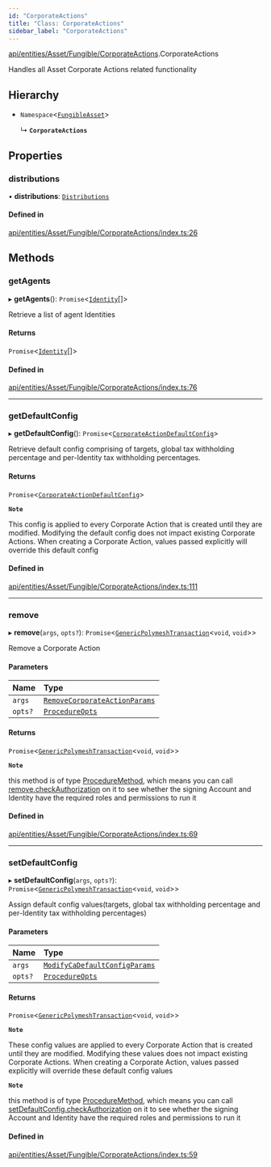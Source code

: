 ```yaml
---
id: "CorporateActions"
title: "Class: CorporateActions"
sidebar_label: "CorporateActions"
---
```


[api/entities/Asset/Fungible/CorporateActions](../../../../../../modules/API/Entities/Asset/Fungible/CorporateActions/CorporateActions.md).CorporateActions

Handles all Asset Corporate Actions related functionality

## Hierarchy

- `Namespace`\<[`FungibleAsset`](../FungibleAsset.md)\>

  ↳ **`CorporateActions`**

## Properties

### distributions

• **distributions**: [`Distributions`](Distributions/Distributions.md)

#### Defined in

[api/entities/Asset/Fungible/CorporateActions/index.ts:26](https://github.com/PolymeshAssociation/polymesh-sdk/blob/2c78f6c34/src/api/entities/Asset/Fungible/CorporateActions/index.ts#L26)

## Methods

### getAgents

▸ **getAgents**(): `Promise`\<[`Identity`](../../../Identity/Identity.md)[]\>

Retrieve a list of agent Identities

#### Returns

`Promise`\<[`Identity`](../../../Identity/Identity.md)[]\>

#### Defined in

[api/entities/Asset/Fungible/CorporateActions/index.ts:76](https://github.com/PolymeshAssociation/polymesh-sdk/blob/2c78f6c34/src/api/entities/Asset/Fungible/CorporateActions/index.ts#L76)

___

### getDefaultConfig

▸ **getDefaultConfig**(): `Promise`\<[`CorporateActionDefaultConfig`](../../../../../../interfaces/API/Entities/Asset/Fungible/CorporateActions/Types/CorporateActionDefaultConfig/CorporateActionDefaultConfig.md)\>

Retrieve default config comprising of targets, global tax withholding percentage and per-Identity tax withholding percentages.

#### Returns

`Promise`\<[`CorporateActionDefaultConfig`](../../../../../../interfaces/API/Entities/Asset/Fungible/CorporateActions/Types/CorporateActionDefaultConfig/CorporateActionDefaultConfig.md)\>

**`Note`**

This config is applied to every Corporate Action that is created until they are modified. Modifying the default config
  does not impact existing Corporate Actions.
  When creating a Corporate Action, values passed explicitly will override this default config

#### Defined in

[api/entities/Asset/Fungible/CorporateActions/index.ts:111](https://github.com/PolymeshAssociation/polymesh-sdk/blob/2c78f6c34/src/api/entities/Asset/Fungible/CorporateActions/index.ts#L111)

___

### remove

▸ **remove**(`args`, `opts?`): `Promise`\<[`GenericPolymeshTransaction`](../../../../../../modules/Types/Types.md#genericpolymeshtransaction)\<`void`, `void`\>\>

Remove a Corporate Action

#### Parameters

| Name | Type |
| :------ | :------ |
| `args` | [`RemoveCorporateActionParams`](../../../../../../interfaces/API/Procedures/Types/RemoveCorporateActionParams/RemoveCorporateActionParams.md) |
| `opts?` | [`ProcedureOpts`](../../../../../../interfaces/Types/ProcedureOpts/ProcedureOpts.md) |

#### Returns

`Promise`\<[`GenericPolymeshTransaction`](../../../../../../modules/Types/Types.md#genericpolymeshtransaction)\<`void`, `void`\>\>

**`Note`**

this method is of type [ProcedureMethod](../../../../../../interfaces/Types/ProcedureMethod/ProcedureMethod.md), which means you can call [remove.checkAuthorization](../../../../../../interfaces/Types/ProcedureMethod/ProcedureMethod.md#checkauthorization)
  on it to see whether the signing Account and Identity have the required roles and permissions to run it

#### Defined in

[api/entities/Asset/Fungible/CorporateActions/index.ts:69](https://github.com/PolymeshAssociation/polymesh-sdk/blob/2c78f6c34/src/api/entities/Asset/Fungible/CorporateActions/index.ts#L69)

___

### setDefaultConfig

▸ **setDefaultConfig**(`args`, `opts?`): `Promise`\<[`GenericPolymeshTransaction`](../../../../../../modules/Types/Types.md#genericpolymeshtransaction)\<`void`, `void`\>\>

Assign default config values(targets, global tax withholding percentage and per-Identity tax withholding percentages)

#### Parameters

| Name | Type |
| :------ | :------ |
| `args` | [`ModifyCaDefaultConfigParams`](../../../../../../modules/API/Procedures/Types/Types.md#modifycadefaultconfigparams) |
| `opts?` | [`ProcedureOpts`](../../../../../../interfaces/Types/ProcedureOpts/ProcedureOpts.md) |

#### Returns

`Promise`\<[`GenericPolymeshTransaction`](../../../../../../modules/Types/Types.md#genericpolymeshtransaction)\<`void`, `void`\>\>

**`Note`**

These config values are applied to every Corporate Action that is created until they are modified. Modifying these values
  does not impact existing Corporate Actions.
  When creating a Corporate Action, values passed explicitly will override these default config values

**`Note`**

this method is of type [ProcedureMethod](../../../../../../interfaces/Types/ProcedureMethod/ProcedureMethod.md), which means you can call [setDefaultConfig.checkAuthorization](../../../../../../interfaces/Types/ProcedureMethod/ProcedureMethod.md#checkauthorization)
  on it to see whether the signing Account and Identity have the required roles and permissions to run it

#### Defined in

[api/entities/Asset/Fungible/CorporateActions/index.ts:59](https://github.com/PolymeshAssociation/polymesh-sdk/blob/2c78f6c34/src/api/entities/Asset/Fungible/CorporateActions/index.ts#L59)
